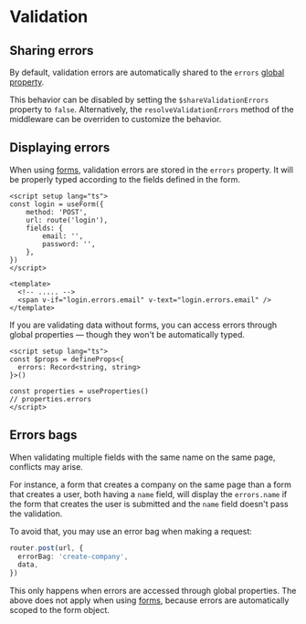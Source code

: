 # Validation

## Sharing errors

By default, validation errors are automatically shared to the `errors` [global property](./global-properties.md).

This behavior can be disabled by setting the `$shareValidationErrors` property to `false`. Alternatively, the `resolveValidationErrors` method of the middleware can be overriden to customize the behavior.

## Displaying errors

When using [forms](./forms.md), validation errors are stored in the `errors` property. It will be properly typed according to the fields defined in the form.

```vue
<script setup lang="ts">
const login = useForm({
	method: 'POST',
	url: route('login'),
	fields: {
		email: '',
		password: '',
	},
})
</script>

<template>
  <!-- ..... -->
  <span v-if="login.errors.email" v-text="login.errors.email" />
</template>
```

If you are validating data without forms, you can access errors through global properties — though they won't be automatically typed.

```vue
<script setup lang="ts">
const $props = defineProps<{
  errors: Record<string, string>
}>()

const properties = useProperties()
// properties.errors
</script>
```

## Errors bags

When validating multiple fields with the same name on the same page, conflicts may arise. 

For instance, a form that creates a company on the same page than a form that creates a user, both having a `name` field, will display the `errors.name` if the form that creates the user is submitted and the `name` field doesn't pass the validation.

To avoid that, you may use an error bag when making a request:

```ts
router.post(url, {
  errorBag: 'create-company',
  data,
})
```

This only happens when errors are accessed through global properties. The above does not apply when using [forms](./forms.md), because errors are automatically scoped to the form object.
